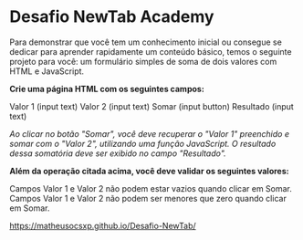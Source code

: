 # Desafio NewTab Academy

Para demonstrar que você tem um conhecimento inicial ou consegue se dedicar para aprender rapidamente um conteúdo básico, temos o seguinte projeto para você: um formulário simples de soma de dois valores com HTML e JavaScript.

**Crie uma página HTML com os seguintes campos:**

Valor 1 (input text)
Valor 2 (input text)
Somar (input button)
Resultado (input text)

*Ao clicar no botão "Somar", você deve recuperar o "Valor 1" preenchido e somar com o "Valor 2", utilizando uma função JavaScript. O resultado dessa somatória deve ser exibido no campo "Resultado".*

**Além da operação citada acima, você deve validar os seguintes valores:**

Campos Valor 1 e Valor 2 não podem estar vazios quando clicar em Somar.
Campos Valor 1 e Valor 2 não podem ser menores que zero quando clicar em Somar.

https://matheusocsxp.github.io/Desafio-NewTab/

